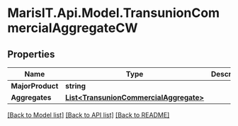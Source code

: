 
# MarisIT.Api.Model.TransunionCommercialAggregateCW

## Properties

Name | Type | Description | Notes
------------ | ------------- | ------------- | -------------
**MajorProduct** | **string** |  | [optional] 
**Aggregates** | [**List&lt;TransunionCommercialAggregate&gt;**](TransunionCommercialAggregate.md) |  | [optional] 

[[Back to Model list]](../README.md#documentation-for-models)
[[Back to API list]](../README.md#documentation-for-api-endpoints)
[[Back to README]](../README.md)

